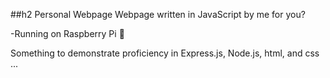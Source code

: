 ##h2 Personal Webpage
Webpage written in JavaScript by me for you? 

-Running on Raspberry Pi :see_no_evil:

Something to demonstrate proficiency in Express.js, Node.js, html, and css ...
